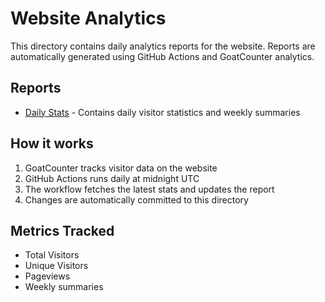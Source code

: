 # Website Analytics

This directory contains daily analytics reports for the website. Reports are automatically generated using GitHub Actions and GoatCounter analytics.

## Reports

- [Daily Stats](daily-stats.md) - Contains daily visitor statistics and weekly summaries

## How it works

1. GoatCounter tracks visitor data on the website
2. GitHub Actions runs daily at midnight UTC
3. The workflow fetches the latest stats and updates the report
4. Changes are automatically committed to this directory

## Metrics Tracked

- Total Visitors
- Unique Visitors
- Pageviews
- Weekly summaries 